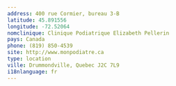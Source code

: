 ```yaml
---
address: 400 rue Cormier, bureau 3-B
latitude: 45.891556
longitude: -72.52064
nomclinique: Clinique Podiatrique Elizabeth Pellerin
pays: Canada
phone: (819) 850-4539
site: http://www.monpodiatre.ca
type: location
ville: Drummondville, Quebec J2C 7L9
i18nlanguage: fr
---
```


